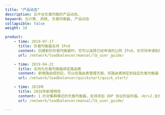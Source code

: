```yaml
---
title: "产品动态"
description: 云平台负载均衡的产品动态。
keyword: 云计算, 网络, 负载均衡器, 产品动态
collapsible: false
weight: 10

product:
    - time: 2019-07-17
      title: 负载均衡器支持 IPv6
      content: 创建新的负载均衡器时，您可以选择已经申请的公网 IPv6，也可将申请到的 IPv6 公网 IP 绑定到负载均衡器上。
      url: /network/loadbalancer/manual/lb_user_guide/

    - time: 2019-04-22
      title: 支持为负载均衡器绑定路由表
      content: 新增路由规则后，可以在路由表管理页面，将路由表绑定到指定负载均衡器；也可以在负载均衡器列表或详情页面，为负载均衡器绑定路由表。
      url: /network/loadbalancer/quickstart/quick_start/

    - time: 2018年
      title: 2018年新增特性
      content: 1.针对集群模式的负载均衡器，支持添加 UDP 协议的监听器。<br>2.支持 SNI 协议，可绑定多个服务器证书。<br>3.新增负载均衡器配置备份及回滚功能。<br>4.负载均衡器转发策略增加优先级控制。<br>5.负载均衡器列表及监听器后端主机支持 IP 搜索功能。<br>6.支持低延时和高吞吐集群模式、支持加密和超时等多类选项。<br>7.负载均衡器集群支持创建在私有网络中。
      url: /network/loadbalancer/manual/lb_user_guide/

---
```


